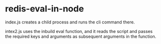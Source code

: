 # redis-eval-in-node

index.js creates a child process and runs the cli command there.

intex2.js uses the inbuild eval function, and it reads the script and passes the required keys and arguments as subsequent arguments in the function.
